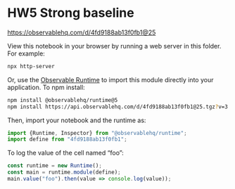# HW5 Strong baseline

https://observablehq.com/d/4fd9188ab13f0fb1@25

View this notebook in your browser by running a web server in this folder. For
example:

~~~sh
npx http-server
~~~

Or, use the [Observable Runtime](https://github.com/observablehq/runtime) to
import this module directly into your application. To npm install:

~~~sh
npm install @observablehq/runtime@5
npm install https://api.observablehq.com/d/4fd9188ab13f0fb1@25.tgz?v=3
~~~

Then, import your notebook and the runtime as:

~~~js
import {Runtime, Inspector} from "@observablehq/runtime";
import define from "4fd9188ab13f0fb1";
~~~

To log the value of the cell named “foo”:

~~~js
const runtime = new Runtime();
const main = runtime.module(define);
main.value("foo").then(value => console.log(value));
~~~
